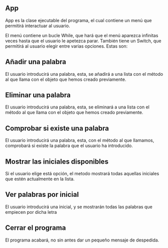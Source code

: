 ## App

App es la clase ejecutable del programa, el cual contiene un menú que permitirá interactuar
al usuario.

El menú contiene un bucle While, que hará que el menú aparezca infinitas veces hasta que 
el usuario le apetezca parar.
También tiene un Switch, que permitirá al usuario elegir entre varias opciones.
Estas son:

## Añadir una palabra
El usuario introducirá una palabra, esta, se añadirá a una lista con el método al que llama con el objeto que hemos creado previamente.

## Eliminar una palabra
El usuario introducirá una palabra, esta, se eliminará a una lista con el método al que llama con el objeto que hemos creado previamente.

## Comprobar si existe una palabra
El usuario introducirá una palabra, esta, con el método al que llamamos, comprobará si existe la palabra que el usuario ha introducido.

## Mostrar las iniciales disponibles
Si el usuario elige está opción, el metodo mostrará todas aquellas iniciales que estén actualmente en la lista.

## Ver palabras por inicial
El usuario introducirá una inicial, y se mostrarán todas las palabras que empiecen por dicha letra

## Cerrar el programa
El programa acabará, no sin antes dar un pequeño mensaje de despedida.